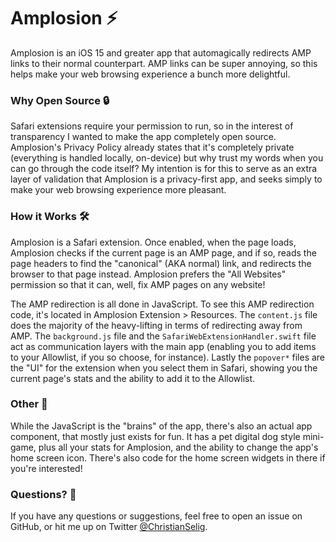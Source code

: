 # Amplosion ⚡️

Amplosion is an iOS 15 and greater app that automagically redirects AMP links to their normal counterpart. AMP links can be super annoying, so this helps make your web browsing experience a bunch more delightful.

### Why Open Source 🔒

Safari extensions require your permission to run, so in the interest of transparency I wanted to make the app completely open source. Amplosion's Privacy Policy already states that it's completely private (everything is handled locally, on-device) but why trust my words when you can go through the code itself? My intention is for this to serve as an extra layer of validation that Amplosion is a privacy-first app, and seeks simply to make your web browsing experience more pleasant. 

### How it Works 🛠

Amplosion is a Safari extension. Once enabled, when the page loads, Amplosion checks if the current page is an AMP page, and if so, reads the page headers to find the "canonical" (AKA normal) link, and redirects the browser to that page instead. Amplosion prefers the "All Websites" permission so that it can, well, fix AMP pages on any website!

The AMP redirection is all done in JavaScript. To see this AMP redirection code, it's located in Amplosion Extension > Resources. The `content.js` file does the majority of the heavy-lifting in terms of redirecting away from AMP. The `background.js` file and the `SafariWebExtensionHandler.swift` file act as communication layers with the main app (enabling you to add items to your Allowlist, if you so choose, for instance). Lastly the `popover*` files are the "UI" for the extension when you select them in Safari, showing you the current page's stats and the ability to add it to the Allowlist.

### Other 🐶

While the JavaScript is the "brains" of the app, there's also an actual app component, that mostly just exists for fun. It has a pet digital dog style mini-game, plus all your stats for Amplosion, and the ability to change the app's home screen icon. There's also code for the home screen widgets in there if you're interested!

### Questions? 🙋

If you have any questions or suggestions, feel free to open an issue on GitHub, or hit me up on Twitter [@ChristianSelig](https://twitter.com/christianselig).
